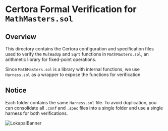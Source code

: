 # Certora Formal Verification for `MathMasters.sol`

## Overview

This directory contains the Certora configuration and specification files used to verify the `MulWadUp` and `Sqrt` functions in `MathMasters.sol`, an arithmetic library for fixed-point operations.

Since `MathMasters.sol` is a library with internal functions, we use `Harness.sol` as a wrapper to expose the functions for verification.

## Notice

Each folder contains the same `Harness.sol` file. To avoid duplication, you can consolidate all `.conf` and `.spec` files into a single folder and use a single harness for both verifications.

![LokapalBanner](https://github.com/user-attachments/assets/5509e1f8-9f31-4141-8975-02132a1ba63e)
